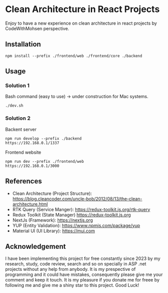 # Clean Architecture in React Projects
Enjoy to have a new experience on clean architecture in react projects by CodeWithMohsen perspective.

## Installation
`
npm install --prefix ./frontend/web ./frontend/core ./backend
`

## Usage
### Solution 1
Bash command (easy to use) -> under construction for Mac systems.
```
./dev.sh
```
### Solution 2
Backent server
```
npm run develop --prefix ./backend
https://192.168.0.1/1337
```
Frontend website
```
npm run dev --prefix ./frontend/web
https://192.168.0.1/3000
```
## References
+ Clean Architecture (Project Structure): https://blog.cleancoder.com/uncle-bob/2012/08/13/the-clean-architecture.html
+ RTK Query (Service Manger): https://redux-toolkit.js.org/rtk-query
+ Redux Toolkit (State Manager) https://redux-toolkit.js.org
+ NextJs (Framework): https://nextjs.org
+ YUP (Entity Validation): https://www.npmjs.com/package/yup
+ Material UI (UI Library): https://mui.com

## Acknowledgement
I have been implementing this project for free constantly since 2023 by my research, study, code review, search and so on specially in ASP .net projects without any help from anybody. It is my prespective of programming and it could have mistakes, consequently please give me your comment and keep it touch. It is my pleasure if you donate me for freee by following me and give me a shiny star to this project. Good Luck!

